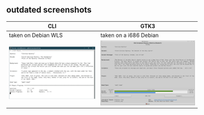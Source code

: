 ## outdated screenshots

| CLI | GTK3 |
|---|---|
|taken on Debian WLS|taken on a i686 Debian |
|![tty-screenshot](tty-screenshot.gif)|![screenshot](screenshot.gif)|
